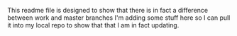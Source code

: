 This readme file is designed to show that there is in fact a difference between work and master branches 
I'm adding some stuff here so I can pull it into my local repo to show that that I am in fact updating.
